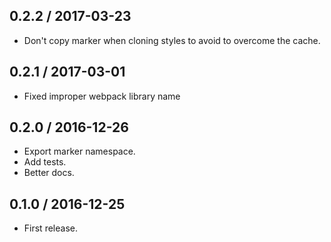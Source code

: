 ## 0.2.2 / 2017-03-23

- Don't copy marker when cloning styles to avoid to overcome the cache.

## 0.2.1 / 2017-03-01

- Fixed improper webpack library name

## 0.2.0 / 2016-12-26

- Export marker namespace.
- Add tests.
- Better docs.


## 0.1.0 / 2016-12-25

- First release.
